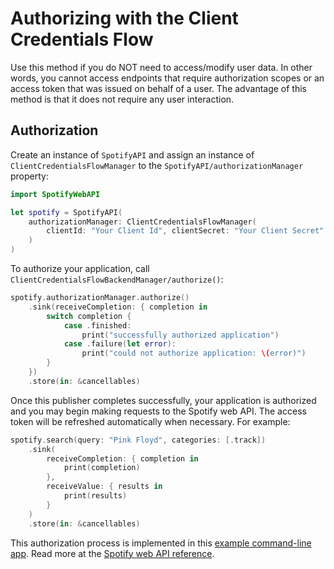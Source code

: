 # Authorizing with the Client Credentials Flow

Use this method if you do NOT need to access/modify user data. In other words, you cannot access endpoints that require authorization scopes or an access token that was issued on behalf of a user. The advantage of this method is that it does not require any user interaction.  

## Authorization

Create an instance of ``SpotifyAPI`` and assign an instance of ``ClientCredentialsFlowManager`` to the ``SpotifyAPI/authorizationManager`` property:
```swift
import SpotifyWebAPI

let spotify = SpotifyAPI(
    authorizationManager: ClientCredentialsFlowManager(
        clientId: "Your Client Id", clientSecret: "Your Client Secret"
    )
)
```

To authorize your application, call ``ClientCredentialsFlowBackendManager/authorize()``:
```swift
spotify.authorizationManager.authorize()
    .sink(receiveCompletion: { completion in
        switch completion {
            case .finished:
                print("successfully authorized application")
            case .failure(let error):
                print("could not authorize application: \(error)")
        }
    })
    .store(in: &cancellables)
```

Once this publisher completes successfully, your application is authorized and you may begin making requests to the Spotify web API. The access token will be refreshed automatically when necessary. For example:
```swift
spotify.search(query: "Pink Floyd", categories: [.track])
    .sink(
        receiveCompletion: { completion in
            print(completion)
        },
        receiveValue: { results in
            print(results)
        }
    )
    .store(in: &cancellables)
```

This authorization process is implemented in this [example command-line app][3]. Read more at the [Spotify web API reference][2].

[1]: https://developer.spotify.com/documentation/general/guides/scopes/
[2]: https://developer.spotify.com/documentation/general/guides/authorization-guide/#client-credentials-flow
[3]: https://github.com/Peter-Schorn/SpotifyAPIExamples
[4]: https://developer.spotify.com/documentation/web-api/reference/
